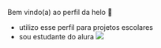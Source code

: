 Bem vindo(a) ao perfil da helo 🐣
- utilizo esse perfil para projetos escolares
- sou estudante do alura
![](https://media.giphy.com/media/EppfPbsUUOC5COk0mZ/giphy.gif?cid=790b7611f49nqj0erd3uyv152twzgeog1grga8up1n5zvyrj&ep=v1_gifs_search&rid=giphy.gif&ct=g)
